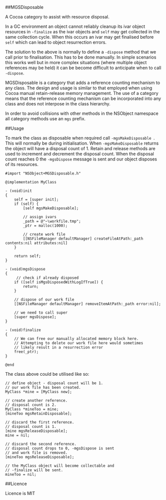  ##MGSDisposable

A Cocoa category to assist with resource disposal.

In a GC environment an object cannot reliably cleanup its ivar object resources in `-finalize` as the ivar objects and `self` may get collected in the same collection cycle. When this occurs an ivar may get finalised before `self` which can lead to object resurrection errors.

The solution to the above is normally to define a `-dispose` method that we call prior to finalisation. This has to be done manually. In simple scenarios this works well but in more complex situations (where multiple object references may be held) it can be become difficult to anticipate when to call `-dispose`.

MGSDisposable is a category that adds a reference counting mechanism to any class. The design and usage is similar to that employed when using Cocoa manual retain-release memory management. The use of a category means that the reference counting mechanism can be incorporated into any class and does not interpose in the class hierarchy.

In order to avoid collisions with other methods in the NSObject namespace all category methods use an `mgs` prefix.

##Usage

To mark the class as disposable when required call `-mgsMakeDisposable `. This will normally be during initialisation. When `-mgsMakeDisposable` returns the object will have a disposal count of 1. Retain and release methods are used to increment and decrement the disposal count. When the disposal count reaches 0 the `-mgsDispose` message is sent and our object disposes of its resources.

	#import "NSObject+MGSDisposable.h"
	
	@implementation MyClass

	- (void)init
	{
		self = [super init];
		if (self) {
			[self mgsMakeDisposable];
			
			// assign ivars
			_path = @"~\workfile.tmp";
			_ptr = malloc(1000);

			// create work file
			[[NSFileManager defaultManager] createFileAtPath:_path contents:nil attributes:nil]
		}

		return self;
	}
	
	- (void)mgsDispose
	{
		 // check if already disposed
    	if ([self isMgsDisposedWithLogIfTrue]) {
			return;
		}

		// dispose of our work file
		[[NSFileManager defaultManager] removeItemAtPath:_path error:nil];

		// we need to call super
		[super mgsDispose];
	}

	- (void)finalize
	{
		// We can free our manually allocated memory block here.
		// Attempting to delete our work file here would sometimes 
		// likely result in a resurrection error
		free(_ptr);
	}

	@end

The class above could be utilised like so:

	// define object - disposal count will be 1.
	// our work file has been created.
	MyClass *mine = [MyClass new];

	// create another reference.
	// disposal count is 2.
	MyClass *mineToo = mine;
	[mineToo mgsRetainDisposable];

	// discard the first reference.
	// disposal count is 1.
	[mine mgsReleaseDisposable];
	mine = nil;

	// discard the second reference.
	// disposal count drops to 0, -mgsDispose is sent 
	// and work file is removed.
	[mineToo mgsReleaseDisposable];

	// the MyClass object will become collectable and
	// -finalize will be sent.
	mineToo = nil;

##Licence

Licence is MIT


